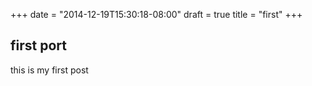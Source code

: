 +++
date = "2014-12-19T15:30:18-08:00"
draft = true
title = "first"
+++

## first port

this is my first post
